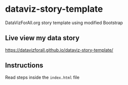 # dataviz-story-template
DataVizForAll.org story template using modified Bootstrap

## Live view my data story 
[https://datavizforall.github.io/dataviz-story-template/
](https://demetradanas.github.io/practice-story/)
## Instructions
Read steps inside the `index.html` file
